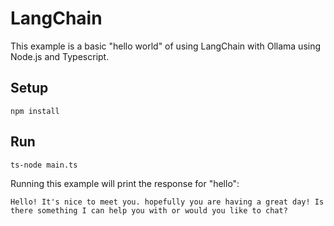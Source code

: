 # LangChain

This example is a basic "hello world" of using LangChain with Ollama using Node.js and Typescript.

## Setup

```shell
npm install
```

## Run

```shell
ts-node main.ts
```

Running this example will print the response for "hello":

```plaintext
Hello! It's nice to meet you. hopefully you are having a great day! Is there something I can help you with or would you like to chat?
```
